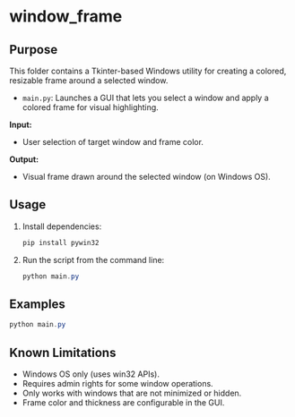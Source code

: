 # window_frame

## Purpose
This folder contains a Tkinter-based Windows utility for creating a colored, resizable frame around a selected window.
- `main.py`: Launches a GUI that lets you select a window and apply a colored frame for visual highlighting.

**Input:**
- User selection of target window and frame color.

**Output:**
- Visual frame drawn around the selected window (on Windows OS).

## Usage
1. Install dependencies:
   ```powershell
   pip install pywin32
   ```
2. Run the script from the command line:
   ```powershell
   python main.py
   ```

## Examples
```powershell
python main.py
```

## Known Limitations
- Windows OS only (uses win32 APIs).
- Requires admin rights for some window operations.
- Only works with windows that are not minimized or hidden.
- Frame color and thickness are configurable in the GUI.
